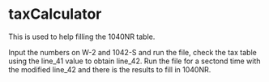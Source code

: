 # taxCalculator
This is used to help filling the 1040NR table.

Input the numbers on W-2 and 1042-S and run the file, check the tax table using the line_41 value to obtain line_42.
Run the file for a sectond time with the modified line_42 and there is the results to fill in 1040NR.
